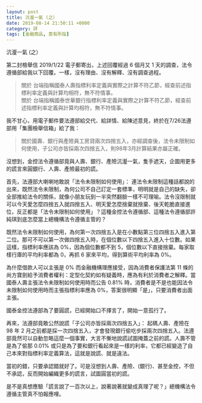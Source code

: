 ```yaml
---
layout: post
title: 沆瀣一氣 (之）
date: 2019-08-14 21:50:11 +0000
category: 評
tags: [金融商品, 意有所指]
---
```


沆瀣一氣 (之）

第二封檢舉信 2019/1/22 電子郵寄出，上述回覆經過 6 個月又 1 天的調查，法令遵循部給我以下回覆。一樣，沒有理由、沒有解釋、沒有調查過程。

> 關於 台端指稱國泰人壽指標利率定義與實際之計算不符乙節，經查前述指標利率定義與計算均相符，無不符情事。<br/>
> 關於 台端指稱國泰世華銀行指標利率定義與實際之計算不符乙節，經查前述指標利率定義與計算均相符，無不符情事。

<!--more-->

我不甘心，用電子郵件要法遵部給交代、給詳情、給陳述意見，終於在7/26法遵部用「集團檢舉信箱」給了我：
> 關於國壽、銀行與產險員工房貸兩次四捨五入，亦經調查後，法令未限制如何使用，子公司亦皆採兩次四捨五入，則98年3月計算結果亦屬正確。

沒想到，金控法令遵循部竟與人壽、銀行、產險沆瀣一氣，隻手遮天，企圖用更多的謊言來圓銀行、人壽、產險最初的謊。

首先，法遵部大喇喇地敢說「法令未限制如何使用」：
連法令未限制這種話都說的出來，既然法令未限制，為何公司不自己訂定一套標準，明明就是自己的缺失，卻全部推給法令的關係，就像小朋友玩到一半突然翻臉一樣不可理喻。法令沒限制就可以今天愛怎麼四捨五入就四捨五入、明天愛怎麼捨棄就捨棄、‪後天‬乾脆直接進位，反正都是「法令未限制如何使用」？這種金控法令遵循部、這種法令遵循部許純琪到底怎麼當上總機構法令遵循主管的？

既然法令未限制如何使用，為何第一次四捨五入是在小數點第三位四捨五入進入第二位。那可不可以第一次做四捨五入時，在個位數以下四捨五入進入十位數。如果這樣，指標利率應該為 0%，因為個位數都不到 5，個位數以下直接捨棄。每家取樣行庫的平均利率都為 0，再抓 6 家來平均，得到算術平均利率為 0%。

為什麼借款人可以主張是 0% 而金融機構理應接受，因為消費者保護法第 11 條的尚方寶劍給予消費者權利：定型化契約如有疑義時，應為有利於消費者之解釋。當國泰人壽主張法令未限制如何使用時而公告 0.81% 時，消費者是不是也能因法令未限制如何使用時而主張指標利率應為 0%，答案很明顯「是」，只要消費者出面主張。

國泰金控法遵部為了要圓謊，已經開始口不擇言了，開始一意孤行了。

再來，法遵部竟敢公然說謊「子公司亦皆採兩次四捨五入」：
起碼人壽、產險在 98 年 2 月之前都是採一次四捨五入，才會發現銀行偷吃步採兩次四捨五入。法遵部竟然可以自動忽略這麼一個事實，大言不慚地說謊試圖掩蓋之前的謊。人壽不管是為了偷那 0.01% 或只是為了要和銀行看起來是一樣的利率，它都已經變造了自己本來對指標利率定義算法，這就是說謊、就是違法。

當初的錯，只要承認錯就好了。可是沒想到人壽、產險、(銀行)、甚至金控，不但不承認，反而開始編織更多的謊言，試圖圓當初的謊。

是不是真想應驗「謊言說了一百次以上，說著說著就變成真理了呢？」總機構法令遵循主管真不怕報應哩。
